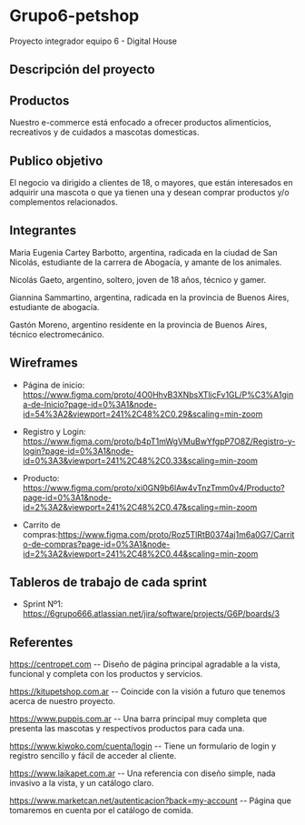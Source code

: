 # Grupo6-petshop
Proyecto integrador equipo 6 - Digital House

## Descripción del proyecto
## Productos
Nuestro e-commerce está enfocado a ofrecer productos alimenticios, recreativos y de cuidados a mascotas domesticas.

## Publico objetivo
El negocio va dirigido a clientes de 18, o mayores, que están interesados en adquirir una mascota o que ya tienen una y desean comprar productos y/o complementos relacionados.

## Integrantes
Maria Eugenia Cartey Barbotto, argentina, radicada en la ciudad de San Nicolás, estudiante de la carrera de Abogacía, y amante de los animales.

Nicolás Gaeto, argentino, soltero, joven de 18 años, técnico y gamer.

Giannina Sammartino, argentina, radicada en la provincia de Buenos Aires, estudiante de abogacía.

Gastón Moreno, argentino residente en la provincia de Buenos Aires, técnico electromecánico.

## Wireframes
- Página de inicio: https://www.figma.com/proto/4O0HhvB3XNbsXTljcFv1GL/P%C3%A1gina-de-Inicio?page-id=0%3A1&node-id=54%3A2&viewport=241%2C48%2C0.29&scaling=min-zoom

- Registro y Login: https://www.figma.com/proto/b4pT1mWgVMuBwYfgpP7O8Z/Registro-y-login?page-id=0%3A1&node-id=0%3A3&viewport=241%2C48%2C0.33&scaling=min-zoom

- Producto: https://www.figma.com/proto/xi0GN9b6lAw4vTnzTmm0v4/Producto?page-id=0%3A1&node-id=2%3A2&viewport=241%2C48%2C0.47&scaling=min-zoom

- Carrito de compras:https://www.figma.com/proto/Roz5TlRtB0374aj1m6a0G7/Carrito-de-compras?page-id=0%3A1&node-id=2%3A2&viewport=241%2C48%2C0.44&scaling=min-zoom

## Tableros de trabajo de cada sprint
- Sprint Nº1: https://6grupo666.atlassian.net/jira/software/projects/G6P/boards/3

## Referentes
https://centropet.com -- Diseño de página principal agradable a la vista, funcional y completa con los productos y servicios. 

https://kitupetshop.com.ar -- Coincide con la visión a futuro que tenemos acerca de nuestro proyecto.

https://www.puppis.com.ar -- Una barra principal muy completa que presenta las mascotas y respectivos productos para cada una.

https://www.kiwoko.com/cuenta/login -- Tiene un formulario de login y registro sencillo y fácil de acceder al cliente.

https://www.laikapet.com.ar -- Una referencia con diseño simple, nada invasivo a la vista, y un catálogo claro.

https://www.marketcan.net/autenticacion?back=my-account -- Página que tomaremos en cuenta por el catálogo de comida.
